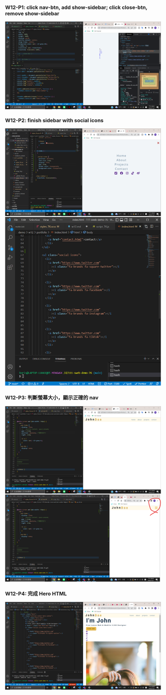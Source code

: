 ### W12-P1: click nav-btn, add show-sidebar; click close-btn, remove show-sidebar

![](./p1.png)


### W12-P2: finish sidebar with social icons
![](./p2.png)
![](./p2-1.png)

### W12-P3: 判斷螢幕大小，顯示正確的 nav
![](./p3.png)
![](./p3-1.png)


### W12-P4: 完成 Hero HTML
![](./p4.png)